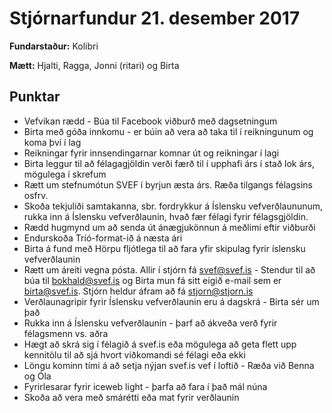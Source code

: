 # Stjórnarfundur 21. desember 2017

**Fundarstaður:** Kolibri

**Mætt:** Hjalti, Ragga, Jonni (ritari) og Birta

## Punktar

* Vefvikan rædd - Búa til Facebook viðburð með dagsetningum
* Birta með góða innkomu - er búin að vera að taka til í reikningunum og koma því í lag
* Reikningar fyrir innsendingarnar komnar út og reikningar í lagi
* Birta leggur til að félagagjöldin verði færð til í upphafi árs í stað lok árs, mögulega í skrefum
* Rætt um stefnumótun SVEF í byrjun æsta árs. Ræða tilgangs félagsins osfrv.
* Skoða tekjuliði samtakanna, sbr. fordrykkur á Íslensku vefverðlaununum, rukka inn á Íslensku vefverðlaunin, hvað fær félagi fyrir félagsgjöldin.
* Rædd hugmynd um að senda út ánægjukönnun á meðlimi eftir viðburði
* Endurskoða Tríó-format-ið á næsta ári
* Birta á fund með Hörpu fljótlega til að fara yfir skipulag fyrir íslensku vefverðlaunin
* Rætt um áreiti vegna pósta. Allir í stjórn fá svef@svef.is - Stendur til að búa til bokhald@svef.is og Birta mun fá sitt eigið e-mail sem er birta@svef.is. Stjórn heldur áfram að fá stjorn@stjorn.is
* Verðlaunagripir fyrir Íslensku vefverðlaunin eru á dagskrá - Birta sér um það
* Rukka inn á Íslensku vefverðlaunin - þarf að ákveða verð fyrir félagsmenn vs. aðra
* Hægt að skrá sig í félagið á svef.is eða mögulega að geta flett upp kennitölu til að sjá hvort viðkomandi sé félagi eða ekki
* Löngu kominn tími á að setja nýjan svef.is vef í loftið - Ræða við Benna og Óla
* Fyrirlesarar fyrir iceweb light - þarfa að fara í það mál núna
* Skoða að vera með smárétti eða mat fyrir verðlaunin
